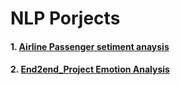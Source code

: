 # NLP Porjects
#### 1. [Airline Passenger setiment anaysis]('/Airline%20Passanger%20sentiment%20analysis/')
#### 2. [End2end_Project Emotion Analysis](/End2end_EmotionAnalysis/)